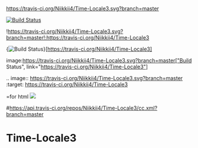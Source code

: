https://travis-ci.org/Niikkii4/Time-Locale3.svg?branch=master

[![Build Status](https://travis-ci.org/Niikkii4/Time-Locale3.svg?branch=master)](https://travis-ci.org/Niikkii4/Time-Locale3)

!https://travis-ci.org/Niikkii4/Time-Locale3.svg?branch=master!:https://travis-ci.org/Niikkii4/Time-Locale3

{<img src="https://travis-ci.org/Niikkii4/Time-Locale3.svg?branch=master" alt="Build Status" />}[https://travis-ci.org/Niikkii4/Time-Locale3]

image:https://travis-ci.org/Niikkii4/Time-Locale3.svg?branch=master["Build Status", link="https://travis-ci.org/Niikkii4/Time-Locale3"]

.. image:: https://travis-ci.org/Niikkii4/Time-Locale3.svg?branch=master
    :target: https://travis-ci.org/Niikkii4/Time-Locale3
    
=for html <a href="https://travis-ci.org/Niikkii4/Time-Locale3"><img src="https://travis-ci.org/Niikkii4/Time-Locale3.svg?branch=master"></a>

#https://api.travis-ci.org/repos/Niikkii4/Time-Locale3/cc.xml?branch=master

# Time-Locale3
